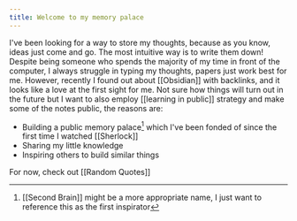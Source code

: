 ```yaml
---
title: Welcome to my memory palace
---
```


I've been looking for a way to store my thoughts, because as you know, ideas just come and go. The most intuitive way is to write them down! Despite being someone who spends the majority of my time in front of the computer, I always struggle in typing my thoughts, papers just work best for me. However, recently I found out about [[Obsidian]] with backlinks, and it looks like a love at the first sight for me. Not sure how things will turn out in the future but I want to also employ [[learning in public]] strategy and make some of the notes public, the reasons are:
- Building a public memory palace[^1] which I've been fonded of since the first time I watched [[Sherlock]]
- Sharing my little knowledge
- Inspiring others to build similar things

For now, check out [[Random Quotes]]

[^1]: [[Second Brain]] might be a more appropriate name, I just want to reference this as the first inspirator
